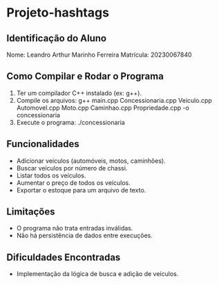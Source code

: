 # Projeto-hashtags

## Identificação do Aluno
Nome: Leandro Arthur Marinho Ferreira
Matrícula: 20230067840

## Como Compilar e Rodar o Programa
1. Ter um compilador C++ instalado (ex: g++).
2. Compile os arquivos:
   g++ main.cpp Concessionaria.cpp Veiculo.cpp Automovel.cpp Moto.cpp Caminhao.cpp Propriedade.cpp -o concessionaria
3. Execute o programa:
   ./concessionaria

## Funcionalidades
- Adicionar veículos (automóveis, motos, caminhões).
- Buscar veículos por número de chassi.
- Listar todos os veículos.
- Aumentar o preço de todos os veículos.
- Exportar o estoque para um arquivo de texto.

## Limitações
- O programa não trata entradas inválidas.
- Não há persistência de dados entre execuções.

## Dificuldades Encontradas
- Implementação da lógica de busca e adição de veículos.
